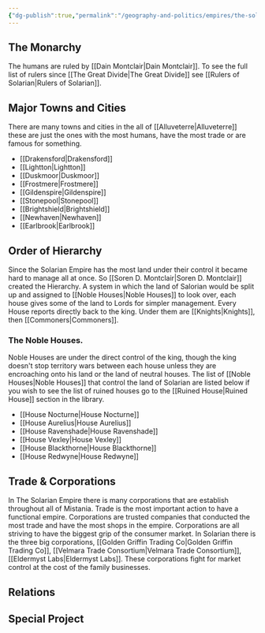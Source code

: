 ```yaml
---
{"dg-publish":true,"permalink":"/geography-and-politics/empires/the-solarian-empire/"}
---
```


## The Monarchy
The humans are ruled by [[Dain Montclair\|Dain Montclair]]. To see the full list of rulers since [[The Great Divide\|The Great Divide]] see [[Rulers of Solarian\|Rulers of Solarian]].

## Major Towns and Cities
There are many towns and cities in the all of [[Alluveterre\|Alluveterre]] these are just the ones with the most humans, have the most trade or are famous for something.
- [[Drakensford\|Drakensford]]
- [[Lightton\|Lightton]]
- [[Duskmoor\|Duskmoor]]
- [[Frostmere\|Frostmere]]
- [[Gildenspire\|Gildenspire]]
- [[Stonepool\|Stonepool]]
- [[Brightshield\|Brightshield]]
- [[Newhaven\|Newhaven]]
- [[Earlbrook\|Earlbrook]]

## Order of Hierarchy
Since the Solarian Empire has the most land under their control it became hard to manage all at once. So [[Soren D. Montclair\|Soren D. Montclair]] created the Hierarchy. A system in which the land of Salorian would be split up and assigned to [[Noble Houses\|Noble Houses]] to look over, each house gives some of the land to Lords for simpler management. Every House reports directly back to the king. Under them are [[Knights\|Knights]], then [[Commoners\|Commoners]].

### The Noble Houses.
Noble Houses are under the direct control of the king, though the king doesn't stop territory wars between each house unless they are encroaching onto his land or the land of neutral houses. The list of [[Noble Houses\|Noble Houses]] that control the land of Solarian are listed below if you wish to see the list of ruined houses go to the [[Ruined House\|Ruined House]] section in the library.
- [[House Nocturne\|House Nocturne]]
- [[House Aurelius\|House Aurelius]]
- [[House Ravenshade\|House Ravenshade]]
- [[House Vexley\|House Vexley]]
- [[House Blackthorne\|House Blackthorne]]
- [[House Redwyne\|House Redwyne]]


## Trade & Corporations
In The Solarian Empire there is many corporations that are establish throughout all of Mistania. Trade is the most important action to have a functional empire. Corporations are trusted companies that conducted the most trade and have the most shops in the empire. Corporations are all striving to have the biggest grip of the consumer market. In Solarian there is the three big corporations, [[Golden Griffin Trading Co\|Golden Griffin Trading Co]], [[Velmara Trade Consortium\|Velmara Trade Consortium]], [[Eldermyst Labs\|Eldermyst Labs]]. These corporations fight for market control at the cost of the family businesses. 

## Relations

## Special Project

